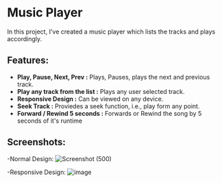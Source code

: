 # Music Player
In this project, I've created a music player which lists the tracks and plays accordingly.

## Features:
- **Play, Pause, Next, Prev :** Plays, Pauses, plays the next and previous track.
-  **Play any track from the list :** Plays any user selected track.
-  **Responsive Design :** Can be viewed on any device.
-  **Seek Track :** Proviedes a seek function, i.e., play form any point.
-  **Forward / Rewind 5 seconds :** Forwards or Rewind the song by 5 seconds of it's runtime

  ## Screenshots:
  -Normal Design:
  ![Screenshot (500)](https://github.com/user-attachments/assets/61e039ac-706a-4927-ba50-bbebf85c42df)

  -Responsive Design:
  ![image](https://github.com/user-attachments/assets/f3ed0430-01bb-461c-9204-a172949ead1c)
